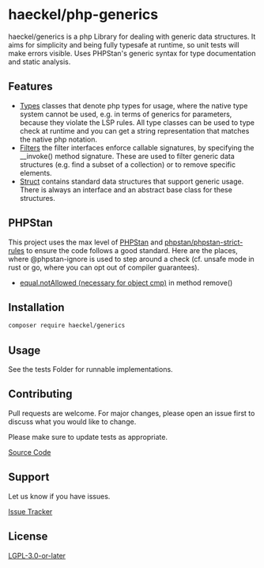 # haeckel/php-generics

haeckel/generics is a php Library for dealing with generic data structures.
It aims for simplicity and being fully typesafe at runtime, so unit tests will make errors visible.
Uses PHPStan's generic syntax for type documentation and static analysis.

## Features
- [Types](src/Type) classes that denote php types for usage, where the native type system
    cannot be used, e.g. in terms of generics for parameters, because they violate the LSP rules.
    All type classes can be used to type check at runtime and you can get a string representation
    that matches the native php notation.
- [Filters](src/Filter) the filter interfaces enforce callable signatures, by specifying the
    __invoke() method signature. These are used to filter generic data structures
    (e.g. find a subset of a collection) or to remove specific elements.
- [Struct](src/Struct/) contains standard data structures that support generic usage.
    There is always an interface and an abstract base class for these structures.

## PHPStan
This project uses the max level of [PHPStan](https://phpstan.org/) and
[phpstan/phpstan-strict-rules](https://github.com/phpstan/phpstan-strict-rules)
to ensure the code follows a good standard.
Here are the places, where @phpstan-ignore is used to step around a check
(cf. unsafe mode in rust or go, where you can opt out of compiler guarantees).

- [equal.notAllowed (necessary for object cmp)](src/Struct/BaseCollection.php) in method remove()

## Installation

```sh
composer require haeckel/generics
```

## Usage

See the tests Folder for runnable implementations.

## Contributing

Pull requests are welcome. For major changes, please open an issue first
to discuss what you would like to change.

Please make sure to update tests as appropriate.

[Source Code](https://github.com/dhaeckel/php-generics)

## Support

Let us know if you have issues.

[Issue Tracker](https://github.com/dhaeckel/php-generics/issues)

## License

[LGPL-3.0-or-later](COPYING.LESSER)
